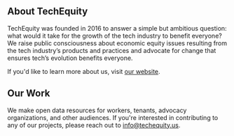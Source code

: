 ## About TechEquity

TechEquity was founded in 2016 to answer a simple but ambitious question: what would it take for the growth of the tech industry to benefit everyone? We raise public consciousness about economic equity issues resulting from the tech industry’s products and practices and advocate for change that ensures tech’s evolution benefits everyone. 

If you'd like to learn more about us, visit [our website](https://techequity.us).

## Our Work
We make open data resources for workers, tenants, advocacy organizations, and other audiences. If you're interested in contributing to any of our projects, please reach out to info@techequity.us.


<!--

**Here are some ideas to get you started:**

🙋‍♀️ A short introduction - what is your organization all about?
🌈 Contribution guidelines - how can the community get involved?
👩‍💻 Useful resources - where can the community find your docs? Is there anything else the community should know?
🍿 Fun facts - what does your team eat for breakfast?
🧙 Remember, you can do mighty things with the power of [Markdown](https://docs.github.com/github/writing-on-github/getting-started-with-writing-and-formatting-on-github/basic-writing-and-formatting-syntax)
-->
